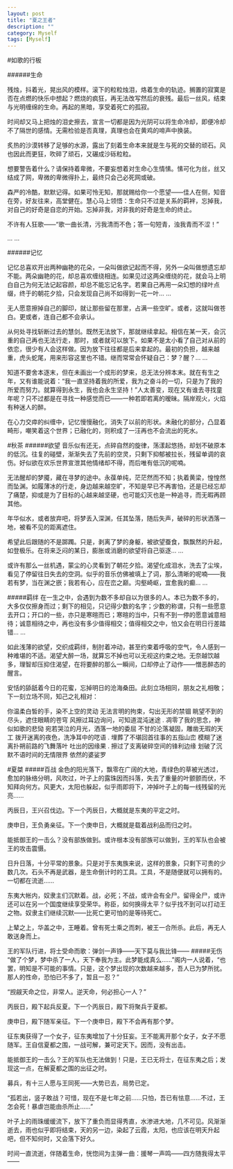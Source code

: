 ```yaml
---
layout: post
title: "夏之王者"
description: ""
category: Myself
tags: [Myself]
---
```

#如歌的行板

######生命

残烛，抖着光，晃出风的模样。滚下的粒粒烛泪，烙着生命的轨迹。搁置的寂寞是否在点燃的快乐中想起？燃烧的疯狂，再无法改写然后的衰残。最后一丝风，结束与光明缠绵的生命。再起的黑暗，享受着死亡的孤寂。

时间却又马上把烛的泪史擦去，宣言一切都是因为光阴可以将生命冷却，即便冷却不了隔世的感情。无需检验是否真理，真理也会在黄鸡的啼声中换装。

炙热的沙漠转移了足够的水源，露出了刻着生命本来就是生与死的交替的顽石。风也因此而更狂，吹碎了顽石，又碾成沙砾粒粒。

想要警告着什么？请保持着卑微，不要妄想着对生命心生情愫。愫可化为丝，丝又结成了网，卑微的卑微得扑上，最终只会己必死网或破。

森严的冷酷，默默记得。如果可怜无知，那就赐给你一个愿望——佳人在侧，知音在旁，好友往来，高堂健在。慧心马上领悟：生命只不过是关系的羁袢，忘掉我，对自己的好奇是自恋的开始。忘掉非我，对非我的好奇是生命的终止。

不许有人狂歌——“歌一曲长清，污我清而不色；答一句短青，浊我青而不涩！”

… …

######记忆

记忆总喜欢开出两种幽艳的花朵，一朵叫做欲记起而不得，另外一朵叫做想遗忘却不能。两朵幽艳的花，却总喜欢缠绕相连。如果见过这两朵缠绕的花，就会马上明白自己为何无法记起容颜，却总不能忘记名字。若果自己再用一朵幻想的绿叶点缀，终于的朝花夕拾，只会发现自己尚不如得到一花一叶… …

无人愿意擦掉自己的脚印，就让那些留在那里，占满一些空旷。或者，这就叫做苍白。更或者，连自己都不会承认。

从何处寻找斩断过去的慧剑。既然无法放下，那就继续拿起。相信在某一天，会沉重的自己再也无法行走，那时，或者就可以放下。如果不是太小看了自己对从前的依恋，很少有人会这样做。因为放下往往都是后来拿起的。最初的负担，越来越重，虎头蛇尾，用来形容这里也不错。继而常常会怀疑自己：梦？醒？… …

知道不要舍本逐末，但在未画出一个成形的梦来，总无法分辨本末。就在有生之年，又有谁能说着：“我一直坚持着我的所爱，我为之奋斗的一切，只是为了我的所爱而努力。就算得到永生，我也会永生坚持！”人太善变，现在又有谁去寻找童年呢？只不过都是在寻找一种感觉而已——一种若即若离的暧昧。隔岸观火，火焰有种迷人的醉。

在心力交瘁的纠缠中，记忆慢慢融化，消失了以前的形状。未融化的部分，凸显着畸形，嘲笑着这个世界；已融化的，则积成了一汪再也不会流出的死水。

#秋茶
######欲望
音乐似有还无，点碎自然的旋律，荡漾起悠扬，却划不破原本的低沉。往复的碰壁，渐渐失去了先前的空灵，只剩下抑郁被拉长，残留单调的哀伤。好似欲在欢乐世界宣泄其他情绪却不得，而后唯有低沉的呢喃。

无法醒却的梦魇，藏在寻梦的途中。永葆单纯，茫茫然而不知；执着黄梁，惶惶然而坠渊。如履薄冰的行走，身边越来越空旷，不知是早已不再害怕，还是已经忘却了痛楚，抑或是为了目标的心越来越坚硬，也可能幻灭也是一种追寻，而无暇再顾其他。

年华似水，或者放弃吧，将梦丢入深渊，任其坠落，随后失声，破碎的形状洒落一地，被看不见的距离遮住。

希望此后跟随的不是踯躅。只是，剥离了梦的身躯，被欲望蚕食，飘飘然的升起，如登极乐。在将来乏闷的某日，膨胀或消磨的欲望将自己驱逐… …

或许有那么一丝机遇，蒙尘的心灵看到了朝花夕拾。渴望化成泪水，洗去了尘埃，看见了停留往日失去的空洞。似乎的音乐仿佛被填上了词，那么清晰的呢喃——我若有梦，当在渊之嵌；我若有心，应在峦之巅。沟壑崎岖，宜愈我的癫… …

#####羁绊
在一生之中，会遇到为数不多却自以为很多的人。本已为数不多的，大多仅仅擦身而过；剩下的相见，只记得少数的名字；少数的称谓，只有一些愿意去开口；开口的一些，亦只是寒暄而已；寒暄的当中，只有不到一停的愿意诚意相待；诚意相待之中，再也没有多少值得相交；值得相交之中，怕又会在明日行差踏错… …

如此浅薄的欲望，交织成羁绊，制肘着冲动，甚至约束着呼吸的空气，令人感到一种难堪的不适。渴望大醉一场，就算忘不掉也可以无视这约束之地。无奈越饮越多，理智却压抑住渴望，在将要醉的那么一瞬间，口却停止了动作——憎恶醉态的醒言。

安恬的舔舐着今日的花蜜，忘掉明日的沧海桑田。此刻立场相同，朋友之礼相敬；下一刻立场不同，知己之礼相对：

你温柔白皙的手，染不上空的灵动
无法言明的拘束，勾出无形的禁锢
眺望不到的尽头，遮住眼睛的苍穹
风擦过耳边询问，可知道混沌迷途
.
凋零了我的思念，神似如歌的悲恸
宛若哭泣的月光，洒落一地的委屈
不甘的沦落凝固，雕凿无瑕的天工
拨开迷离的夜色，洗净耳中的呓语
.
埋葬了不堪回首往事的五指山峦
模糊了迷离扑朔前路的飞舞落叶
吐出的因缘果
.
擦过了支离破碎空间的锋利边缘
划破了沉默不语时间的无情限界
依然的婆娑罗

#夏桀
#####百战
金色的阳光落下，飘零在广阔的大地，青绿色的草被光透过，愈加的脉络分明，风吹过，叶子上的露珠因而抖落，失去了重量的叶颤颤而伏，不知拜向何方。风更大，太阳也躲起，似乎雨即将下，冲掉叶子上的每一线残留的光亮……

丙辰日，王兴召伐边。下一个丙辰日，大概就是东夷的平定之时。

庚申日，王负勇亲征。下一个庚申日，大概就是载着战利品而归之时。

能抵御王的一击么？没有部族做到。或许根本没有部族可以做到，王的军队也会被王的攻击震慑。

日升日落，十分平常的景象。只是对于东夷族来说，这样的景象，只剩下可贵的少数几次。石头不再是武器，是生命倒计时的工具。工具，不是随便就可以拥有的。一切都在流逝……

东夷大帐内，奴隶主们沉默着。战，必死；不战，或许会有全尸。留得全尸，或许还可以在另一个国度继续享受荣华。称臣，如何换得太平？似乎找不到可以打动王之物。奴隶主们继续沉默——比死亡更可怕的是等待死亡。

上辇之上，华盖之中，王睡着。曾有死士乘之而刺，被王一合所杀。此后，再无人敢送身而上。

王的军队行进，将士受命而歌：弹剑一声铮——天下莫与我比锋——
#####无伤
“做了个梦，梦中杀了一人，天下奉我为主。此梦能成真么……”阁内一人说着，“也罢，明知是不可能的事情。只是，这个梦出现的次数越来越多，吾人已为梦所扰。那人的性命，恐怕已不多了，暂且一忍？”

“觊觎天命之位，非常人。逆天命，何必担心一人？”

丙辰日，殿下起兵反夏。下一个丙辰日，殿下将聚兵于夏都。

庚申日，殿下随军亲征。下一个庚申日，殿下不会再有那个梦。

征东夷获得了一个女子，征东夷增加了十分狂妄。王不能离开那个女子，女子不愿随军。王自信夏都之围，一战可解，兼可定天下。因而，没有出击。

能抵御王的一击么？王的军队也无法做到！只是，王已无将士，在征东夷之后；发现这一点，在解夏都之围的出征之时。

募兵，有十三人愿与王同死——大势已去，局势已定。

“孤若出，竖子敢战？可惜，现在不是七年之前……只怕，吾已有怯意……不过，王怎会死！暴虐岂能由杀所止……”

叶子上的雨珠缓缓流下，放下了重负而显得秀直，水渗进大地，几不可见。风渐渐逝去，雨也似乎即将结束，天的另一边，染起了云霞，太阳，也应该在明天升起吧，但不知何时，又会落下好久。

时间一直流逝，伴随着生命，恍惚间为主弹一曲：援琴一声鸣——四方随我得太平——
